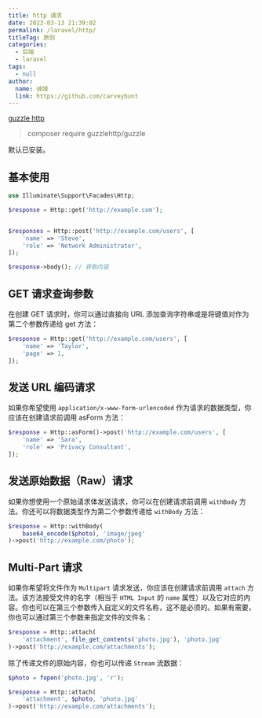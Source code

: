 ```yaml
---
title: http 请求
date: 2023-03-13 21:39:02
permalink: /laravel/http/
titleTag: 原创
categories: 
  - 后端
  - laravel
tags: 
  - null
author: 
  name: 诚城
  link: https://github.com/carveybunt
---
```


[guzzle http](https://learnku.com/docs/laravel/10.x/http-client/14867)

> composer require guzzlehttp/guzzle

默认已安装。

## 基本使用

```php
use Illuminate\Support\Facades\Http;

$response = Http::get('http://example.com');


$responses = Http::post('http://example.com/users', [
    'name' => 'Steve',
    'role' => 'Network Administrator',
]);

$response->body(); // 获取内容
```

## GET 请求查询参数

在创建 GET 请求时，你可以通过直接向 URL 添加查询字符串或是将键值对作为第二个参数传递给 get 方法：

```php
$response = Http::get('http://example.com/users', [
    'name' => 'Taylor',
    'page' => 1,
]);
```

## 发送 URL 编码请求

如果你希望使用 `application/x-www-form-urlencoded` 作为请求的数据类型，你应该在创建请求前调用 asForm 方法：

```php
$response = Http::asForm()->post('http://example.com/users', [
    'name' => 'Sara',
    'role' => 'Privacy Consultant',
]);
```

## 发送原始数据（Raw）请求

如果你想使用一个原始请求体发送请求，你可以在创建请求前调用 `withBody` 方法。你还可以将数据类型作为第二个参数传递给 `withBody` 方法：

```php
$response = Http::withBody(
    base64_encode($photo), 'image/jpeg'
)->post('http://example.com/photo');
```

## Multi-Part 请求

如果你希望将文件作为 `Multipart` 请求发送，你应该在创建请求前调用 `attach` 方法。该方法接受文件的名字（相当于 `HTML Input` 的 `name` 属性）以及它对应的内容。你也可以在第三个参数传入自定义的文件名称，这不是必须的。如果有需要，你也可以通过第三个参数来指定文件的文件名：

```php
$response = Http::attach(
    'attachment', file_get_contents('photo.jpg'), 'photo.jpg'
)->post('http://example.com/attachments');
```

除了传递文件的原始内容，你也可以传递 `Stream` 流数据：

```php
$photo = fopen('photo.jpg', 'r');

$response = Http::attach(
    'attachment', $photo, 'photo.jpg'
)->post('http://example.com/attachments');
```